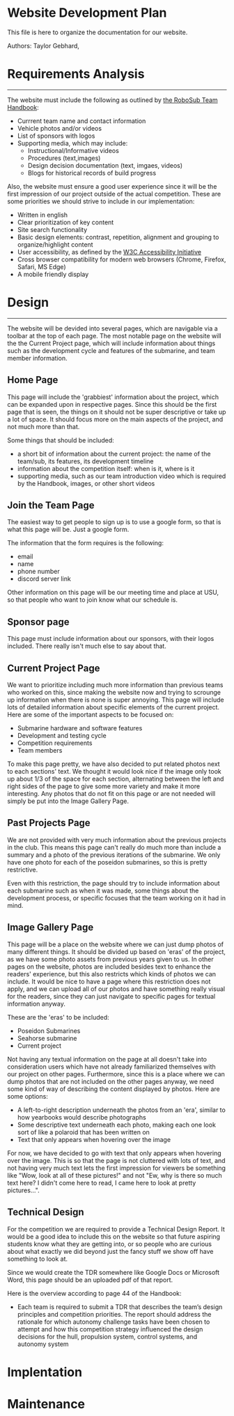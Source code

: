 # Website Development Plan

This file is here to organize the documentation for our website.

Authors: Taylor Gebhard, 

# Requirements Analysis

---

The website must include the following as outlined by [the RoboSub Team Handbook](https://robonation.org/app/uploads/sites/4/2024/07/2024-RoboSub_Team-Handbook_v2.pdf):
- Currrent team name and contact information
- Vehicle photos and/or videos
- List of sponsors with logos
- Supporting media, which may include:
  - Instructional/Informative videos
  - Procedures (text,images)
  - Design decision documentation (text, imgaes, videos)
  - Blogs for historical records of build progress

Also, the website must ensure a good user experience since it will be the first impression of our project outside of the actual competition. 
These are some priorities we should strive to include in our implementation:
- Written in english
- Clear prioritization of key content
- Site search functionality
- Basic design elements: contrast, repetition, alignment and grouping to organize/highlight content
- User accessibility, as defined by the [W3C Accessibility Initiative](https://www.w3.org/WAI/)
- Cross browser compatibility for modern web browsers (Chrome, Firefox, Safari, MS Edge)
- A mobile friendly display

# Design

---

The website will be devided into several pages, which are navigable via a toolbar at the top of each page. The most notable page 
on the website will the the Current Project page, which will include information about things such as the development cycle and 
features of the submarine, and team member information. 

## Home Page
This page will include the 'grabbiest' information about the project, which can be expanded upon in respective pages. Since this 
should be the first page that is seen, the things on it should not be super descriptive or take up a lot of space. It should focus
more on the main aspects of the project, and not much more than that.

Some things that should be included:
- a short bit of information about the current project: the name of the team/sub, its features, its development timeline
- information about the competition itself: when is it, where is it
- supporting media, such as our team introduction video which is required by the Handbook, images, or other short videos



## Join the Team Page
The easiest way to get people to sign up is to use a google form, so that is what this page will be. Just a google form.

The information that the form requires is the following:
- email
- name
- phone number
- discord server link

Other information on this page will be our meeting time and place at USU, so that people who want to join know what our schedule is.

## Sponsor page
This page must include information about our sponsors, with their logos included. There really isn't much else to say about that.


## Current Project Page
We want to prioritize including much more information than previous teams who worked on this, since making the website now and 
trying to scrounge up information when there is none is super annoying. This page will include lots of detailed information about
specific elements of the current project. Here are some of the important aspects to be focused on:
- Submarine hardware and software features
- Development and testing cycle
- Competition requirements
- Team members

To make this page pretty, we have also decided to put related photos next to each sections' text. We thought it would look nice
if the image only took up about 1/3 of the space for each section, alternating between the left and right sides of the page to
give some more variety and make it more interesting. Any photos that do not fit on this page or are not needed will simply be 
put into the Image Gallery Page.

## Past Projects Page
We are not provided with very much information about the previous projects in the club. This means 
this page can't really do much more than include a summary and a photo of the previous iterations of the submarine. We only have 
one photo for each of the poseidon submarines, so this is pretty restrictive. 

Even with this restriction, the page should try to include information about each submarine such as when it was made, 
some things about the development process, or specific focuses that the team working on it had in mind.

## Image Gallery Page
This page will be a place on the website where we can just dump photos of many different things. It should be divided 
up based on 'eras' of the project, as we have some photo assets from previous years given to us. In other pages on the website, 
photos are included besides text to enhance the readers' experience, but this also restricts which kinds of photos we can include. 
It would be nice to have a page where this restriction does not apply, and we can upload all of our photos and have something really 
visual for the readers, since they can just navigate to specific pages for textual information anyway.

These are the 'eras' to be included:
- Poseidon Submarines
- Seahorse submarine
- Current project

Not having any textual information on the page at all doesn't take into consideration users which have not already familiarized 
themselves with our project on other pages. Furthermore, since this is a place where we can dump photos that are not included 
on the other pages anyway, we need some kind of way of describing the content displayed by photos. Here are some options:
- A left-to-right description underneath the photos from an 'era', similar to how yearbooks would describe photographs
- Some descriptive text underneath each photo, making each one look sort of like a polaroid that has been written on
- Text that only appears when hovering over the image

For now, we have decided to go with text that only appears when hovering over the image. This is so that the page is not cluttered
with lots of text, and not having very much text lets the first impression for viewers be something like "Wow, look at all of these 
pictures!" and not "Ew, why is there so much text here? I didn't come here to read, I came here to look at pretty pictures...".

## Technical Design 
For the competition we are required to provide a Technical Design Report. It would be a good idea to include this on the website 
so that future aspiring students know what they are getting into, or so people who are curious about what exactly we did beyond
just the fancy stuff we show off have something to look at.

Since we would create the TDR somewhere like Google Docs or Microsoft Word, this page should be an uploaded pdf of that report.

Here is the overview according to page 44 of the Handbook: 
- Each team is required to submit a TDR that describes the team’s design principles and competition priorities. The report should address the rationale for which autonomy challenge tasks have been chosen to attempt and how this competition strategy influenced the design decisions for the hull, propulsion system, control systems, and autonomy system

# Implentation



# Maintenance